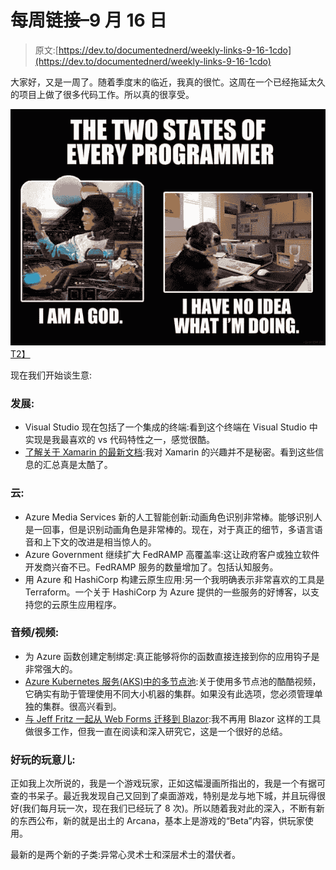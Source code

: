 # 每周链接–9 月 16 日

> 原文:[https://dev.to/documentednerd/weekly-links-9-16-1cdo](https://dev.to/documentednerd/weekly-links-9-16-1cdo)

大家好，又是一周了。随着季度末的临近，我真的很忙。这周在一个已经拖延太久的项目上做了很多代码工作。所以真的很享受。

[![See the source image](img/445bbdc2f75333be58c7ab1b6885d55f.png)T2】](https://res.cloudinary.com/practicaldev/image/fetch/s--Kh-bt-aP--/c_limit%2Cf_auto%2Cfl_progressive%2Cq_auto%2Cw_880/https://digitalsynopsis.com/wp-content/uploads/2015/03/web-designer-developer-jokes-humour-funny-41.jpg)

现在我们开始谈生意:

### [](#development)发展:

*   Visual Studio 现在包括了一个集成的终端:看到这个终端在 Visual Studio 中实现是我最喜欢的 vs 代码特性之一，感觉很酷。
*   [了解关于 Xamarin 的最新文档](https://devblogs.microsoft.com/xamarin/docs-whats-new-august-2019/):我对 Xamarin 的兴趣并不是秘密。看到这些信息的汇总真是太酷了。

### [](#cloud)云:

*   Azure Media Services 新的人工智能创新:动画角色识别非常棒。能够识别人是一回事，但是识别动画角色是非常棒的。现在，对于真正的细节，多语言语音和上下文的改进是相当惊人的。
*   Azure Government 继续扩大 FedRAMP 高覆盖率:这让政府客户或独立软件开发商兴奋不已。FedRAMP 服务的数量增加了。包括认知服务。
*   用 Azure 和 HashiCorp 构建云原生应用:另一个我明确表示非常喜欢的工具是 Terraform。一个关于 HashiCorp 为 Azure 提供的一些服务的好博客，以支持您的云原生应用程序。

### [](#audio-video)音频/视频:

*   为 Azure 函数创建定制绑定:真正能够将你的函数直接连接到你的应用钩子是非常强大的。
*   [Azure Kubernetes 服务(AKS)中的多节点池](https://channel9.msdn.com/Shows/Azure-Friday/Multiple-node-pools-in-Azure-Kubernetes-Service-AKS):关于使用多节点池的酷酷视频，它确实有助于管理使用不同大小机器的集群。如果没有此选项，您必须管理单独的集群。很高兴看到。
*   [与 Jeff Fritz 一起从 Web Forms 迁移到 Blazor](https://www.dotnetrocks.com/default.aspx?ShowNum=1652):我不再用 Blazor 这样的工具做很多工作，但我一直在阅读和深入研究它，这是一个很好的总结。

### [](#fun-stuff)好玩的玩意儿:

正如我上次所说的，我是一个游戏玩家，正如这幅漫画所指出的，我是一个有据可查的书呆子。最近我发现自己又回到了桌面游戏，特别是龙与地下城，并且玩得很好(我们每月玩一次，现在我们已经玩了 8 次)。所以随着我对此的深入，不断有新的东西公布，新的就是出土的 Arcana，基本上是游戏的“Beta”内容，供玩家使用。

最新的是两个新的子类:异常心灵术士和深层术士的潜伏者。